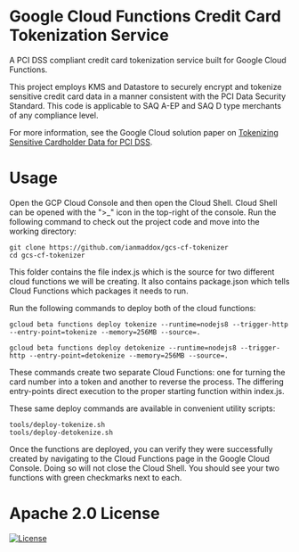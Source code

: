 # Google Cloud Functions Credit Card Tokenization Service
A PCI DSS compliant credit card tokenization service built for Google Cloud Functions.

This project employs KMS and Datastore to securely encrypt and tokenize sensitive credit card data in a manner consistent with the PCI Data Security Standard. This code is applicable to SAQ A-EP and SAQ D type merchants of any compliance level.

For more information, see the Google Cloud solution paper on [Tokenizing Sensitive Cardholder Data for PCI DSS](https://TBD).

# Usage
Open the GCP Cloud Console and then open the Cloud Shell. Cloud Shell can be opened with the ">_" icon in the top-right of the console.
Run the following command to check out the project code and move into the working directory:

```
git clone https://github.com/ianmaddox/gcs-cf-tokenizer
cd gcs-cf-tokenizer
```

This folder contains the file index.js which is the source for two different cloud functions we will be creating. It also contains package.json which tells Cloud Functions which packages it needs to run.

Run the following commands to deploy both of the cloud functions:
```
gcloud beta functions deploy tokenize --runtime=nodejs8 --trigger-http --entry-point=tokenize --memory=256MB --source=.

gcloud beta functions deploy detokenize --runtime=nodejs8 --trigger-http --entry-point=detokenize --memory=256MB --source=.
```

These commands create two separate Cloud Functions: one for turning the card number into a token and another to reverse the process. The differing entry-points direct execution to the proper starting function within index.js.

These same deploy commands are available in convenient utility scripts:
```
tools/deploy-tokenize.sh
tools/deploy-detokenize.sh
```

Once the functions are deployed, you can verify they were successfully created by navigating to the Cloud Functions page in the Google Cloud Console. Doing so will not close the Cloud Shell. You should see your two functions with green checkmarks next to each.

# Apache 2.0 License
[![License](https://img.shields.io/badge/License-Apache%202.0-blue.svg)](https://opensource.org/licenses/Apache-2.0)
